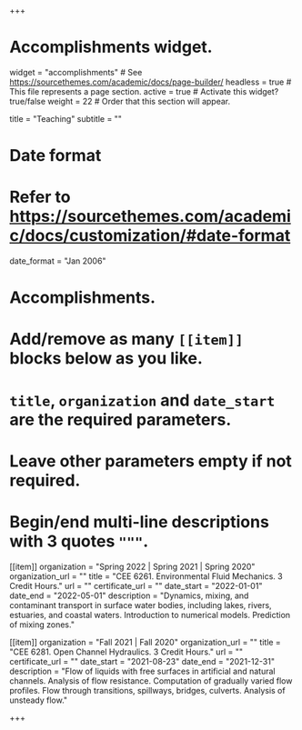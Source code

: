 +++
# Accomplishments widget.
widget = "accomplishments"  # See https://sourcethemes.com/academic/docs/page-builder/
headless = true  # This file represents a page section.
active = true  # Activate this widget? true/false
weight = 22  # Order that this section will appear.

title = "Teaching"
subtitle = ""

# Date format
#   Refer to https://sourcethemes.com/academic/docs/customization/#date-format
date_format = "Jan 2006"

# Accomplishments.
#   Add/remove as many `[[item]]` blocks below as you like.
#   `title`, `organization` and `date_start` are the required parameters.
#   Leave other parameters empty if not required.
#   Begin/end multi-line descriptions with 3 quotes `"""`.


[[item]]
  organization = "Spring 2022 | Spring 2021 | Spring 2020"
  organization_url = ""
  title = "CEE 6261. Environmental Fluid Mechanics. 3 Credit Hours."
  url = ""
  certificate_url = ""
  date_start = "2022-01-01"
  date_end = "2022-05-01"
  description = "Dynamics, mixing, and contaminant transport in surface water bodies, including lakes, rivers, estuaries, and coastal waters. Introduction to numerical models. Prediction of mixing zones."


[[item]]
  organization = "Fall 2021 | Fall 2020"
  organization_url = ""
  title = "CEE 6281. Open Channel Hydraulics. 3 Credit Hours."
  url = ""
  certificate_url = ""
  date_start = "2021-08-23"
  date_end = "2021-12-31"
  description = "Flow of liquids with free surfaces in artificial and natural channels. Analysis of flow resistance. Computation of gradually varied flow profiles. Flow through transitions, spillways, bridges, culverts. Analysis of unsteady flow."

+++
